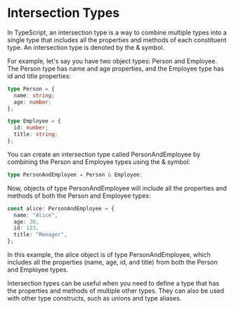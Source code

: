 # Intersection Types

In TypeScript, an intersection type is a way to combine multiple types into a single type that includes all the properties and methods of each constituent type. An intersection type is denoted by the & symbol.

For example, let's say you have two object types: Person and Employee. The Person type has name and age properties, and the Employee type has id and title properties:

```ts
type Person = {
  name: string;
  age: number;
};

type Employee = {
  id: number;
  title: string;
};
```

You can create an intersection type called PersonAndEmployee by combining the Person and Employee types using the & symbol:

```ts
type PersonAndEmployee = Person & Employee;
```

Now, objects of type PersonAndEmployee will include all the properties and methods of both the Person and Employee types:

```ts
const alice: PersonAndEmployee = {
  name: "Alice",
  age: 30,
  id: 123,
  title: "Manager",
};
```

In this example, the alice object is of type PersonAndEmployee, which includes all the properties (name, age, id, and title) from both the Person and Employee types.

Intersection types can be useful when you need to define a type that has the properties and methods of multiple other types. They can also be used with other type constructs, such as unions and type aliases.
